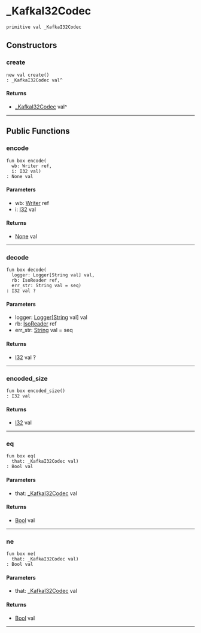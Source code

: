 # _KafkaI32Codec

```pony
primitive val _KafkaI32Codec
```

## Constructors

### create

```pony
new val create()
: _KafkaI32Codec val^
```

#### Returns

* [_KafkaI32Codec](pony-kafka-_KafkaI32Codec) val^

---

## Public Functions

### encode

```pony
fun box encode(
  wb: Writer ref,
  i: I32 val)
: None val
```
#### Parameters

*   wb: [Writer](.-custombuffered-Writer) ref
*   i: [I32](builtin-I32) val

#### Returns

* [None](builtin-None) val

---

### decode

```pony
fun box decode(
  logger: Logger[String val] val,
  rb: IsoReader ref,
  err_str: String val = seq)
: I32 val ?
```
#### Parameters

*   logger: [Logger](.-customlogger-Logger)\[[String](builtin-String) val\] val
*   rb: [IsoReader](.-custombuffered-IsoReader) ref
*   err_str: [String](builtin-String) val = seq

#### Returns

* [I32](builtin-I32) val ?

---

### encoded_size

```pony
fun box encoded_size()
: I32 val
```

#### Returns

* [I32](builtin-I32) val

---

### eq

```pony
fun box eq(
  that: _KafkaI32Codec val)
: Bool val
```
#### Parameters

*   that: [_KafkaI32Codec](pony-kafka-_KafkaI32Codec) val

#### Returns

* [Bool](builtin-Bool) val

---

### ne

```pony
fun box ne(
  that: _KafkaI32Codec val)
: Bool val
```
#### Parameters

*   that: [_KafkaI32Codec](pony-kafka-_KafkaI32Codec) val

#### Returns

* [Bool](builtin-Bool) val

---

